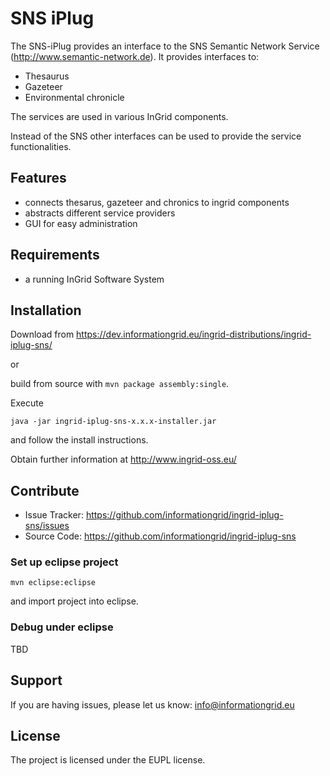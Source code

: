 SNS iPlug
========

The SNS-iPlug provides an interface to the SNS Semantic Network Service (http://www.semantic-network.de). It provides interfaces to:

- Thesaurus
- Gazeteer
- Environmental chronicle
 
The services are used in various InGrid components.

Instead of the SNS other interfaces can be used to provide the service functionalities.


Features
--------

- connects thesarus, gazeteer and chronics to ingrid components
- abstracts different service providers
- GUI for easy administration


Requirements
-------------

- a running InGrid Software System

Installation
------------

Download from https://dev.informationgrid.eu/ingrid-distributions/ingrid-iplug-sns/
 
or

build from source with `mvn package assembly:single`.

Execute

```
java -jar ingrid-iplug-sns-x.x.x-installer.jar
```

and follow the install instructions.

Obtain further information at http://www.ingrid-oss.eu/


Contribute
----------

- Issue Tracker: https://github.com/informationgrid/ingrid-iplug-sns/issues
- Source Code: https://github.com/informationgrid/ingrid-iplug-sns
 
### Set up eclipse project

```
mvn eclipse:eclipse
```

and import project into eclipse.

### Debug under eclipse

TBD


Support
-------

If you are having issues, please let us know: info@informationgrid.eu

License
-------

The project is licensed under the EUPL license.
